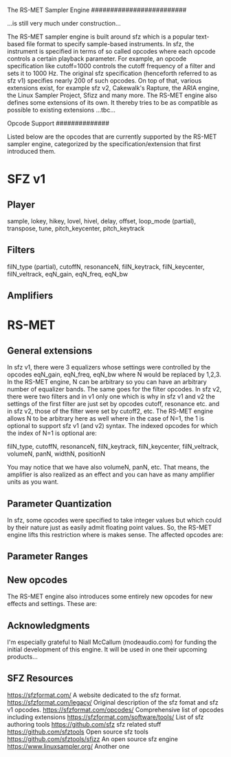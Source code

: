 The RS-MET Sampler Engine
#########################

...is still very much under construction...

The RS-MET sampler engine is built around sfz which is a popular text-based file format to specify 
sample-based instruments. In sfz, the instrument is specified in terms of so called opcodes where 
each opcode controls a certain playback parameter. For example, an opcode specification like 
cutoff=1000 controls the cutoff frequency of a filter and sets it to 1000 Hz. The original sfz 
specification (henceforth referred to as sfz v1) specifies nearly 200 of such opcodes. On top of 
that, various extensions exist, for example sfz v2, Cakewalk's Rapture, the ARIA engine, the Linux
Sampler Project, Sfizz and many more. The RS-MET engine also defines some extensions of its 
own. It thereby tries to be as compatible as possible to existing extensions ...tbc...



Opcode Support
##############

Listed below are the opcodes that are currently supported by the RS-MET sampler engine, categorized
by the specification/extension that first introduced them.

SFZ v1
======

Player
------

sample, lokey, hikey, lovel, hivel, delay, offset, loop_mode (partial), transpose, tune, 
pitch_keycenter, pitch_keytrack

Filters
-------

filN_type (partial), cutoffN, resonanceN, filN_keytrack, filN_keycenter, filN_veltrack, eqN_gain,
eqN_freq, eqN_bw


Amplifiers
----------




RS-MET
======

General extensions
------------------

In sfz v1, there were 3 equalizers whose settings were controlled by the opcodes eqN_gain, 
eqN_freq, eqN_bw where N would be replaced by 1,2,3. In the RS-MET engine, N can be arbitrary so 
you can have an arbitrary number of equalizer bands. The same goes for the filter opcodes. In sfz 
v2, there were two filters and in v1 only one which is why in sfz v1 and v2 the settings of the 
first filter are just set by opcodes cutoff, resonance etc. and in sfz v2, those of the filter were
set by cutoff2, etc. The RS-MET engine allows N to be arbitrary here as well where in the case of 
N=1, the 1 is optional to support sfz v1 (and v2) syntax. The indexed opcodes for which the index 
of N=1 is optional are:

filN_type, cutoffN, resonanceN, filN_keytrack, filN_keycenter, filN_veltrack, volumeN, panN, 
widthN, positionN

You may notice that we have also volumeN, panN, etc. That means, the amplifier is also realized as
an effect and you can have as many amplifier units as you want.


Parameter Quantization
----------------------

In sfz, some opcodes were specified to take integer values but which could by their nature just as
easily admit floating point values. So, the RS-MET engine lifts this restriction where is makes 
sense. The affected opcodes are:


Parameter Ranges
----------------





New opcodes
-----------

The RS-MET engine also introduces some entirely new opcodes for new effects and settings. These 
are:
























Acknowledgments
---------------

I'm especially grateful to Niall McCallum (modeaudio.com) for funding the initial development of 
this engine. It will be used in one their upcoming products...


SFZ Resources
-------------

https://sfzformat.com/                  A website dedicated to the sfz format.
https://sfzformat.com/legacy/           Original description of the sfz fomat and sfz v1 opcodes.
https://sfzformat.com/opcodes/          Comprehensive list of opcodes including extensions
https://sfzformat.com/software/tools/   List of sfz authoring tools
https://github.com/sfz                  sfz related stuff
https://github.com/sfztools             Open source sfz tools
https://github.com/sfztools/sfizz       An open source sfz engine
https://www.linuxsampler.org/           Another one

